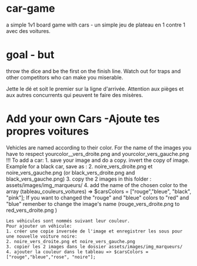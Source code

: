 # car-game
a simple 1v1 board game with cars - un simple jeu de plateau en 1 contre 1 avec des voitures.

# goal - but
throw the dice and be the first on the finish line. Watch out for traps and other competitors who can make you miserable.

Jette le dé et soit le premier sur la ligne d'arrivée. Attention aux pièges et aux autres concurrents qui peuvent te faire des misères.

# Add your own Cars -Ajoute tes propres voitures

   Vehicles are named according to their color. For the name of the images you have to respect yourcolor__vers_droite.png and yourcolor_vers_gauche.png !!!
    To add a car:
    1. save your image and do a copy. invert the copy of image. Example for a black car, save as : 
    2. noire_vers_droite.png et noire_vers_gauche.png (or black_vers_droite.png and black_vers_gauche.png)
	3. copy the 2 images in this folder : assets/images/img_marqueurs/
	4. add the name of the chosen color to the array (tableau_couleurs_voitures) => $carsColors = ["rouge","bleue", "black", "pink"]; If you want to changed the "rouge" and "bleue" colors to "red" and "blue" remenber to change the image's name (rouge_vers_droite.png to red_vers_droite.png )


	Les véhicules sont nommés suivant leur couleur. 
    Pour ajouter un véhicule:
	1. créer une copie inversée de l'image et enregistrer les sous pour une nouvelle voiture noire:
	2. noire_vers_droite.png et noire_vers_gauche.png
	3. copier les 2 images dans le dossier assets/images/img_marqueurs/
	4. ajouter la couleur dans le tableau => $carsColors = ["rouge","bleue","rose", "noire"];